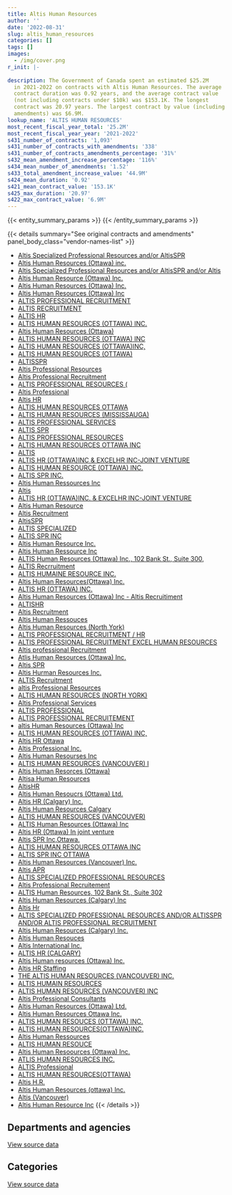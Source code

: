 ```yaml
---
title: Altis Human Resources
author: ''
date: '2022-08-31'
slug: altis_human_resources
categories: []
tags: []
images:
  - /img/cover.png
r_init: |-
  
description: The Government of Canada spent an estimated $25.2M
  in 2021-2022 on contracts with Altis Human Resources. The average
  contract duration was 0.92 years, and the average contract value
  (not including contracts under $10k) was $153.1K. The longest
  contract was 20.97 years. The largest contract by value (including
  amendments) was $6.9M.
lookup_name: 'ALTIS HUMAN RESOURCES'
most_recent_fiscal_year_total: '25.2M'
most_recent_fiscal_year_year: '2021-2022'
s431_number_of_contracts: '1,093'
s431_number_of_contracts_with_amendments: '338'
s431_number_of_contracts_amendments_percentage: '31%'
s432_mean_amendment_increase_percentage: '116%'
s434_mean_number_of_amendments: '1.52'
s433_total_amendment_increase_value: '44.9M'
s424_mean_duration: '0.92'
s421_mean_contract_value: '153.1K'
s425_max_duration: '20.97'
s422_max_contract_value: '6.9M'
---
```


<script src="/rmarkdown-libs/htmlwidgets/htmlwidgets.js"></script>
<link href="/rmarkdown-libs/datatables-css/datatables-crosstalk.css" rel="stylesheet" />
<script src="/rmarkdown-libs/datatables-binding/datatables.js"></script>
<script src="/rmarkdown-libs/jquery/jquery-3.6.0.min.js"></script>
<link href="/rmarkdown-libs/dt-core-bootstrap/css/dataTables.bootstrap.min.css" rel="stylesheet" />
<link href="/rmarkdown-libs/dt-core-bootstrap/css/dataTables.bootstrap.extra.css" rel="stylesheet" />
<script src="/rmarkdown-libs/dt-core-bootstrap/js/jquery.dataTables.min.js"></script>
<script src="/rmarkdown-libs/dt-core-bootstrap/js/dataTables.bootstrap.min.js"></script>
<link href="/rmarkdown-libs/crosstalk/css/crosstalk.min.css" rel="stylesheet" />
<script src="/rmarkdown-libs/crosstalk/js/crosstalk.min.js"></script>
<script src="/rmarkdown-libs/htmlwidgets/htmlwidgets.js"></script>
<link href="/rmarkdown-libs/datatables-css/datatables-crosstalk.css" rel="stylesheet" />
<script src="/rmarkdown-libs/datatables-binding/datatables.js"></script>
<script src="/rmarkdown-libs/jquery/jquery-3.6.0.min.js"></script>
<link href="/rmarkdown-libs/dt-core-bootstrap/css/dataTables.bootstrap.min.css" rel="stylesheet" />
<link href="/rmarkdown-libs/dt-core-bootstrap/css/dataTables.bootstrap.extra.css" rel="stylesheet" />
<script src="/rmarkdown-libs/dt-core-bootstrap/js/jquery.dataTables.min.js"></script>
<script src="/rmarkdown-libs/dt-core-bootstrap/js/dataTables.bootstrap.min.js"></script>
<link href="/rmarkdown-libs/crosstalk/css/crosstalk.min.css" rel="stylesheet" />
<script src="/rmarkdown-libs/crosstalk/js/crosstalk.min.js"></script>

{{< entity_summary_params >}}
{{< /entity_summary_params >}}

{{< details summary="See original contracts and amendments" panel_body_class="vendor-names-list" >}}
- [Altis Specialized Professional Resources and/or AltisSPR](https://search.open.canada.ca/en/ct/?sort=contract_value_f%20desc&page=1&search_text=%22Altis%20Specialized%20Professional%20Resources%20and%2for%20AltisSPR%22)
- [Altis Human Resources (Ottawa) inc.](https://search.open.canada.ca/en/ct/?sort=contract_value_f%20desc&page=1&search_text=%22Altis%20Human%20Resources%20%28Ottawa%29%20inc.%22)
- [Altis Specialized Professional Resources and/or AltisSPR and/or Altis](https://search.open.canada.ca/en/ct/?sort=contract_value_f%20desc&page=1&search_text=%22Altis%20Specialized%20Professional%20Resources%20and%2for%20AltisSPR%20and%2for%20Altis%22)
- [Altis Human Resource (Ottawa) Inc.](https://search.open.canada.ca/en/ct/?sort=contract_value_f%20desc&page=1&search_text=%22Altis%20Human%20Resource%20%28Ottawa%29%20Inc.%22)
- [Altis Human Resources (Ottawa) Inc.](https://search.open.canada.ca/en/ct/?sort=contract_value_f%20desc&page=1&search_text=%22Altis%20Human%20Resources%20%28Ottawa%29%20Inc.%22)
- [Altis Human Resources (Ottawa) Inc](https://search.open.canada.ca/en/ct/?sort=contract_value_f%20desc&page=1&search_text=%22Altis%20Human%20Resources%20%28Ottawa%29%20Inc%22)
- [ALTIS PROFESSIONAL RECRUITMENT](https://search.open.canada.ca/en/ct/?sort=contract_value_f%20desc&page=1&search_text=%22ALTIS%20PROFESSIONAL%20RECRUITMENT%22)
- [ALTIS RECRUITMENT](https://search.open.canada.ca/en/ct/?sort=contract_value_f%20desc&page=1&search_text=%22ALTIS%20RECRUITMENT%22)
- [ALTIS HR](https://search.open.canada.ca/en/ct/?sort=contract_value_f%20desc&page=1&search_text=%22ALTIS%20HR%22)
- [ALTIS HUMAN RESOURCES (OTTAWA) INC.](https://search.open.canada.ca/en/ct/?sort=contract_value_f%20desc&page=1&search_text=%22ALTIS%20HUMAN%20RESOURCES%20%28OTTAWA%29%20INC.%22)
- [Altis Human Resources (Ottawa)](https://search.open.canada.ca/en/ct/?sort=contract_value_f%20desc&page=1&search_text=%22Altis%20Human%20Resources%20%28Ottawa%29%22)
- [ALTIS HUMAN RESOURCES (OTTAWA) INC](https://search.open.canada.ca/en/ct/?sort=contract_value_f%20desc&page=1&search_text=%22ALTIS%20HUMAN%20RESOURCES%20%28OTTAWA%29%20INC%22)
- [ALTIS HUMAN RESOURCES (OTTAWA)INC,](https://search.open.canada.ca/en/ct/?sort=contract_value_f%20desc&page=1&search_text=%22ALTIS%20HUMAN%20RESOURCES%20%28OTTAWA%29INC%2c%22)
- [ALTIS HUMAN RESOURCES (OTTAWA)](https://search.open.canada.ca/en/ct/?sort=contract_value_f%20desc&page=1&search_text=%22ALTIS%20HUMAN%20RESOURCES%20%28OTTAWA%29%22)
- [ALTISSPR](https://search.open.canada.ca/en/ct/?sort=contract_value_f%20desc&page=1&search_text=%22ALTISSPR%22)
- [Altis Professional Resources](https://search.open.canada.ca/en/ct/?sort=contract_value_f%20desc&page=1&search_text=%22Altis%20Professional%20Resources%22)
- [Altis Professional Recruitment](https://search.open.canada.ca/en/ct/?sort=contract_value_f%20desc&page=1&search_text=%22Altis%20Professional%20Recruitment%22)
- [ALTIS PROFESSIONAL RESOURCES (](https://search.open.canada.ca/en/ct/?sort=contract_value_f%20desc&page=1&search_text=%22ALTIS%20PROFESSIONAL%20RESOURCES%20%28%22)
- [Altis Professional](https://search.open.canada.ca/en/ct/?sort=contract_value_f%20desc&page=1&search_text=%22Altis%20Professional%22)
- [Altis HR](https://search.open.canada.ca/en/ct/?sort=contract_value_f%20desc&page=1&search_text=%22Altis%20HR%22)
- [ALTIS HUMAN RESOURCES OTTAWA](https://search.open.canada.ca/en/ct/?sort=contract_value_f%20desc&page=1&search_text=%22ALTIS%20HUMAN%20RESOURCES%20OTTAWA%22)
- [ALTIS HUMAN RESOURCES (MISSISSAUGA)](https://search.open.canada.ca/en/ct/?sort=contract_value_f%20desc&page=1&search_text=%22ALTIS%20HUMAN%20RESOURCES%20%28MISSISSAUGA%29%22)
- [ALTIS PROFESSIONAL SERVICES](https://search.open.canada.ca/en/ct/?sort=contract_value_f%20desc&page=1&search_text=%22ALTIS%20PROFESSIONAL%20SERVICES%22)
- [ALTIS SPR](https://search.open.canada.ca/en/ct/?sort=contract_value_f%20desc&page=1&search_text=%22ALTIS%20SPR%22)
- [ALTIS PROFESSIONAL RESOURCES](https://search.open.canada.ca/en/ct/?sort=contract_value_f%20desc&page=1&search_text=%22ALTIS%20PROFESSIONAL%20RESOURCES%22)
- [ALTIS HUMAN RESOURCES OTTAWA INC](https://search.open.canada.ca/en/ct/?sort=contract_value_f%20desc&page=1&search_text=%22ALTIS%20HUMAN%20RESOURCES%20%20OTTAWA%20INC%22)
- [ALTIS](https://search.open.canada.ca/en/ct/?sort=contract_value_f%20desc&page=1&search_text=%22ALTIS%22)
- [ALTIS HR (OTTAWA)INC & EXCELHR INC-JOINT VENTURE](https://search.open.canada.ca/en/ct/?sort=contract_value_f%20desc&page=1&search_text=%22ALTIS%20HR%20%28OTTAWA%29INC%20%26%20EXCELHR%20INC-JOINT%20VENTURE%22)
- [ALTIS HUMAN RESOURCE (OTTAWA) INC.](https://search.open.canada.ca/en/ct/?sort=contract_value_f%20desc&page=1&search_text=%22ALTIS%20HUMAN%20RESOURCE%20%28OTTAWA%29%20INC.%22)
- [ALTIS SPR INC.](https://search.open.canada.ca/en/ct/?sort=contract_value_f%20desc&page=1&search_text=%22ALTIS%20SPR%20INC.%22)
- [Altis Human Ressources Inc](https://search.open.canada.ca/en/ct/?sort=contract_value_f%20desc&page=1&search_text=%22Altis%20Human%20Ressources%20Inc%22)
- [Altis](https://search.open.canada.ca/en/ct/?sort=contract_value_f%20desc&page=1&search_text=%22Altis%22)
- [ALTIS HR (OTTAWA)INC. & EXCELHR INC-JOINT VENTURE](https://search.open.canada.ca/en/ct/?sort=contract_value_f%20desc&page=1&search_text=%22ALTIS%20HR%20%28OTTAWA%29INC.%20%26%20EXCELHR%20INC-JOINT%20VENTURE%22)
- [Altis Human Resource](https://search.open.canada.ca/en/ct/?sort=contract_value_f%20desc&page=1&search_text=%22Altis%20Human%20Resource%22)
- [Altis Recruitment](https://search.open.canada.ca/en/ct/?sort=contract_value_f%20desc&page=1&search_text=%22Altis%20Recruitment%22)
- [AltisSPR](https://search.open.canada.ca/en/ct/?sort=contract_value_f%20desc&page=1&search_text=%22AltisSPR%22)
- [ALTIS SPECIALIZED](https://search.open.canada.ca/en/ct/?sort=contract_value_f%20desc&page=1&search_text=%22ALTIS%20SPECIALIZED%22)
- [ALTIS SPR INC](https://search.open.canada.ca/en/ct/?sort=contract_value_f%20desc&page=1&search_text=%22ALTIS%20SPR%20INC%22)
- [Altis Human Resource Inc.](https://search.open.canada.ca/en/ct/?sort=contract_value_f%20desc&page=1&search_text=%22Altis%20Human%20Resource%20Inc.%22)
- [Altis Human Ressource Inc](https://search.open.canada.ca/en/ct/?sort=contract_value_f%20desc&page=1&search_text=%22Altis%20Human%20Ressource%20Inc%22)
- [ALTIS Human Resources (Ottawa) Inc., 102 Bank St., Suite 300,](https://search.open.canada.ca/en/ct/?sort=contract_value_f%20desc&page=1&search_text=%22ALTIS%20Human%20Resources%20%28Ottawa%29%20Inc.%2c%20102%20Bank%20St.%2c%20Suite%20300%2c%22)
- [ALTIS Recrruitment](https://search.open.canada.ca/en/ct/?sort=contract_value_f%20desc&page=1&search_text=%22ALTIS%20Recrruitment%22)
- [ALTIS HUMAINE RESOURCE INC.](https://search.open.canada.ca/en/ct/?sort=contract_value_f%20desc&page=1&search_text=%22ALTIS%20HUMAINE%20RESOURCE%20INC.%22)
- [Altis Human Resources(Ottawa) Inc.](https://search.open.canada.ca/en/ct/?sort=contract_value_f%20desc&page=1&search_text=%22Altis%20Human%20Resources%28Ottawa%29%20Inc.%22)
- [ALTIS HR (OTTAWA) INC.](https://search.open.canada.ca/en/ct/?sort=contract_value_f%20desc&page=1&search_text=%22ALTIS%20HR%20%28OTTAWA%29%20INC.%22)
- [Altis Human Resources (Ottawa) Inc - Altis Recruitiment](https://search.open.canada.ca/en/ct/?sort=contract_value_f%20desc&page=1&search_text=%22Altis%20Human%20Resources%20%28Ottawa%29%20Inc%20-%20Altis%20Recruitiment%22)
- [ALTISHR](https://search.open.canada.ca/en/ct/?sort=contract_value_f%20desc&page=1&search_text=%22ALTISHR%22)
- [Altis Recruitment](https://search.open.canada.ca/en/ct/?sort=contract_value_f%20desc&page=1&search_text=%22Altis%c2%a0Recruitment%22)
- [Altis Human Ressouces](https://search.open.canada.ca/en/ct/?sort=contract_value_f%20desc&page=1&search_text=%22Altis%20Human%20Ressouces%22)
- [Altis Human Resources (North York)](https://search.open.canada.ca/en/ct/?sort=contract_value_f%20desc&page=1&search_text=%22Altis%20Human%20Resources%20%28North%20York%29%22)
- [ALTIS PROFESSIONAL RECRUITMENT / HR](https://search.open.canada.ca/en/ct/?sort=contract_value_f%20desc&page=1&search_text=%22ALTIS%20PROFESSIONAL%20RECRUITMENT%20%2f%20HR%22)
- [ALTIS PROFESSIONAL RECRUITMENT EXCEL HUMAN RESOURCES](https://search.open.canada.ca/en/ct/?sort=contract_value_f%20desc&page=1&search_text=%22ALTIS%20PROFESSIONAL%20RECRUITMENT%20EXCEL%20HUMAN%20RESOURCES%22)
- [Altis professional Recruitment](https://search.open.canada.ca/en/ct/?sort=contract_value_f%20desc&page=1&search_text=%22Altis%20professional%20Recruitment%22)
- [Atlis Human Resources (Ottawa) Inc.](https://search.open.canada.ca/en/ct/?sort=contract_value_f%20desc&page=1&search_text=%22Atlis%20Human%20Resources%20%28Ottawa%29%20Inc.%22)
- [Altis SPR](https://search.open.canada.ca/en/ct/?sort=contract_value_f%20desc&page=1&search_text=%22Altis%20SPR%22)
- [Altis Hurman Resources Inc.](https://search.open.canada.ca/en/ct/?sort=contract_value_f%20desc&page=1&search_text=%22Altis%20Hurman%20Resources%20Inc.%22)
- [ALTIS Recruitment](https://search.open.canada.ca/en/ct/?sort=contract_value_f%20desc&page=1&search_text=%22ALTIS%20Recruitment%22)
- [altis Professional Resources](https://search.open.canada.ca/en/ct/?sort=contract_value_f%20desc&page=1&search_text=%22altis%20Professional%20Resources%22)
- [ALTIS HUMAN RESOURCES (NORTH YORK)](https://search.open.canada.ca/en/ct/?sort=contract_value_f%20desc&page=1&search_text=%22ALTIS%20HUMAN%20RESOURCES%20%28NORTH%20YORK%29%22)
- [Altis Professional Services](https://search.open.canada.ca/en/ct/?sort=contract_value_f%20desc&page=1&search_text=%22Altis%20Professional%20Services%22)
- [ALTIS PROFESSIONAL](https://search.open.canada.ca/en/ct/?sort=contract_value_f%20desc&page=1&search_text=%22ALTIS%20PROFESSIONAL%22)
- [ALTIS PROFESSIONAL RECRUITEMENT](https://search.open.canada.ca/en/ct/?sort=contract_value_f%20desc&page=1&search_text=%22ALTIS%20PROFESSIONAL%20RECRUITEMENT%22)
- [altis Human Resources (Ottawa) Inc](https://search.open.canada.ca/en/ct/?sort=contract_value_f%20desc&page=1&search_text=%22altis%20Human%20Resources%20%28Ottawa%29%20Inc%22)
- [ALTIS HUMAN RESOURCES (OTTAWA) INC,](https://search.open.canada.ca/en/ct/?sort=contract_value_f%20desc&page=1&search_text=%22ALTIS%20HUMAN%20RESOURCES%20%28OTTAWA%29%20INC%2c%22)
- [Altis HR Ottawa](https://search.open.canada.ca/en/ct/?sort=contract_value_f%20desc&page=1&search_text=%22Altis%20HR%20Ottawa%22)
- [Altis Professional Inc.](https://search.open.canada.ca/en/ct/?sort=contract_value_f%20desc&page=1&search_text=%22Altis%20Professional%20Inc.%22)
- [Altis Human Resourses Inc](https://search.open.canada.ca/en/ct/?sort=contract_value_f%20desc&page=1&search_text=%22Altis%20Human%20Resourses%20Inc%22)
- [ALTIS HUMAN RESOURCES (VANCOUVER) I](https://search.open.canada.ca/en/ct/?sort=contract_value_f%20desc&page=1&search_text=%22ALTIS%20HUMAN%20RESOURCES%20%28VANCOUVER%29%20I%22)
- [Altis Human Resorces (Ottawa)](https://search.open.canada.ca/en/ct/?sort=contract_value_f%20desc&page=1&search_text=%22Altis%20Human%20Resorces%20%28Ottawa%29%22)
- [Altisa Human Resources](https://search.open.canada.ca/en/ct/?sort=contract_value_f%20desc&page=1&search_text=%22Altisa%20Human%20Resources%22)
- [AltisHR](https://search.open.canada.ca/en/ct/?sort=contract_value_f%20desc&page=1&search_text=%22AltisHR%22)
- [Altis Human Resoucrs (Ottawa) Ltd.](https://search.open.canada.ca/en/ct/?sort=contract_value_f%20desc&page=1&search_text=%22Altis%20Human%20Resoucrs%20%28Ottawa%29%20Ltd.%22)
- [Altis HR (Calgary) Inc.](https://search.open.canada.ca/en/ct/?sort=contract_value_f%20desc&page=1&search_text=%22Altis%20HR%20%28Calgary%29%20Inc.%22)
- [Altis Human Resources Calgary](https://search.open.canada.ca/en/ct/?sort=contract_value_f%20desc&page=1&search_text=%22Altis%20Human%20Resources%20Calgary%22)
- [ALTIS HUMAN RESOURCES (VANCOUVER)](https://search.open.canada.ca/en/ct/?sort=contract_value_f%20desc&page=1&search_text=%22ALTIS%20HUMAN%20RESOURCES%20%28VANCOUVER%29%22)
- [ALTIS Human Resources (Ottawa) Inc](https://search.open.canada.ca/en/ct/?sort=contract_value_f%20desc&page=1&search_text=%22ALTIS%20Human%20Resources%20%28Ottawa%29%20Inc%22)
- [Altis HR (Ottawa) In joint venture](https://search.open.canada.ca/en/ct/?sort=contract_value_f%20desc&page=1&search_text=%22Altis%20HR%20%28Ottawa%29%20In%20joint%20venture%22)
- [Altis SPR Inc,Ottawa.](https://search.open.canada.ca/en/ct/?sort=contract_value_f%20desc&page=1&search_text=%22Altis%20SPR%20Inc%2cOttawa.%22)
- [ALTIS HUMAN RESOURCES OTTAWA INC](https://search.open.canada.ca/en/ct/?sort=contract_value_f%20desc&page=1&search_text=%22ALTIS%20HUMAN%20RESOURCES%20OTTAWA%20INC%22)
- [ALTIS SPR INC OTTAWA](https://search.open.canada.ca/en/ct/?sort=contract_value_f%20desc&page=1&search_text=%22ALTIS%20SPR%20INC%20OTTAWA%22)
- [Altis Human Resources (Vancouver) Inc.](https://search.open.canada.ca/en/ct/?sort=contract_value_f%20desc&page=1&search_text=%22Altis%20Human%20Resources%20%28Vancouver%29%20Inc.%22)
- [Altis APR](https://search.open.canada.ca/en/ct/?sort=contract_value_f%20desc&page=1&search_text=%22Altis%20APR%22)
- [ALTIS SPECIALIZED PROFESSIONAL RESOURCES](https://search.open.canada.ca/en/ct/?sort=contract_value_f%20desc&page=1&search_text=%22ALTIS%20SPECIALIZED%20PROFESSIONAL%20RESOURCES%22)
- [Altis Professional Recruitement](https://search.open.canada.ca/en/ct/?sort=contract_value_f%20desc&page=1&search_text=%22Altis%20Professional%20Recruitement%22)
- [ALTIS Human Resources, 102 Bank St., Suite 302](https://search.open.canada.ca/en/ct/?sort=contract_value_f%20desc&page=1&search_text=%22ALTIS%20Human%20Resources%2c%20102%20Bank%20St.%2c%20Suite%20302%22)
- [Altis Human Resources (Calgary) Inc](https://search.open.canada.ca/en/ct/?sort=contract_value_f%20desc&page=1&search_text=%22Altis%20Human%20Resources%20%28Calgary%29%20Inc%22)
- [Altis Hr](https://search.open.canada.ca/en/ct/?sort=contract_value_f%20desc&page=1&search_text=%22Altis%20Hr%22)
- [ALTIS SPECIALIZED PROFESSIONAL RESOURCES AND/OR ALTISSPR AND/OR ALTIS PROFESSIONAL RECRUITMENT](https://search.open.canada.ca/en/ct/?sort=contract_value_f%20desc&page=1&search_text=%22ALTIS%20SPECIALIZED%20PROFESSIONAL%20RESOURCES%20AND%2fOR%20ALTISSPR%20AND%2fOR%20ALTIS%20PROFESSIONAL%20RECRUITMENT%22)
- [Altis Human Resources (Calgary) Inc.](https://search.open.canada.ca/en/ct/?sort=contract_value_f%20desc&page=1&search_text=%22Altis%20Human%20Resources%20%28Calgary%29%20Inc.%22)
- [Altis Human Resouces](https://search.open.canada.ca/en/ct/?sort=contract_value_f%20desc&page=1&search_text=%22Altis%20Human%20Resouces%22)
- [Altis International Inc.](https://search.open.canada.ca/en/ct/?sort=contract_value_f%20desc&page=1&search_text=%22Altis%20International%20Inc.%22)
- [ALTIS HR (CALGARY)](https://search.open.canada.ca/en/ct/?sort=contract_value_f%20desc&page=1&search_text=%22ALTIS%20HR%20%28CALGARY%29%22)
- [Altis Human resources (Ottawa) Inc.](https://search.open.canada.ca/en/ct/?sort=contract_value_f%20desc&page=1&search_text=%22Altis%20Human%20resources%20%28Ottawa%29%20Inc.%22)
- [Altis HR Staffing](https://search.open.canada.ca/en/ct/?sort=contract_value_f%20desc&page=1&search_text=%22Altis%20HR%20Staffing%22)
- [THE ALTIS HUMAN RESOURCES (VANCOUVER) INC.](https://search.open.canada.ca/en/ct/?sort=contract_value_f%20desc&page=1&search_text=%22THE%20ALTIS%20HUMAN%20RESOURCES%20%28VANCOUVER%29%20INC.%22)
- [ALTIS HUMAIN RESOURCES](https://search.open.canada.ca/en/ct/?sort=contract_value_f%20desc&page=1&search_text=%22ALTIS%20HUMAIN%20RESOURCES%22)
- [ALTIS HUMAN RESOURCES (VANCOUVER) INC](https://search.open.canada.ca/en/ct/?sort=contract_value_f%20desc&page=1&search_text=%22ALTIS%20HUMAN%20RESOURCES%20%28VANCOUVER%29%20INC%22)
- [Altis Professional Consultants](https://search.open.canada.ca/en/ct/?sort=contract_value_f%20desc&page=1&search_text=%22Altis%20Professional%20Consultants%22)
- [Altis Human Resources (Ottawa) Ltd.](https://search.open.canada.ca/en/ct/?sort=contract_value_f%20desc&page=1&search_text=%22Altis%20Human%20Resources%20%28Ottawa%29%20Ltd.%22)
- [Altis Human Resources Ottawa Inc.](https://search.open.canada.ca/en/ct/?sort=contract_value_f%20desc&page=1&search_text=%22Altis%20Human%20Resources%20Ottawa%20Inc.%22)
- [ALTIS HUMAN RESOUCES (OTTAWA) INC.](https://search.open.canada.ca/en/ct/?sort=contract_value_f%20desc&page=1&search_text=%22ALTIS%20HUMAN%20RESOUCES%20%28OTTAWA%29%20INC.%22)
- [ALTIS HUMAN RESOURCES(OTTAWA)INC.](https://search.open.canada.ca/en/ct/?sort=contract_value_f%20desc&page=1&search_text=%22ALTIS%20HUMAN%20RESOURCES%28OTTAWA%29INC.%22)
- [Altis Human Ressources](https://search.open.canada.ca/en/ct/?sort=contract_value_f%20desc&page=1&search_text=%22Altis%20Human%20Ressources%22)
- [ALTIS HUMAN RESOUCE](https://search.open.canada.ca/en/ct/?sort=contract_value_f%20desc&page=1&search_text=%22ALTIS%20HUMAN%20RESOUCE%22)
- [Altis Human Resoources (Ottawa) Inc.](https://search.open.canada.ca/en/ct/?sort=contract_value_f%20desc&page=1&search_text=%22Altis%20Human%20Resoources%20%28Ottawa%29%20Inc.%22)
- [ATLIS HUMAN RESOURCES INC.](https://search.open.canada.ca/en/ct/?sort=contract_value_f%20desc&page=1&search_text=%22ATLIS%20HUMAN%20RESOURCES%20INC.%22)
- [ALTIS Professional](https://search.open.canada.ca/en/ct/?sort=contract_value_f%20desc&page=1&search_text=%22ALTIS%20Professional%22)
- [ALTIS HUMAN RESOURCES(OTTAWA)](https://search.open.canada.ca/en/ct/?sort=contract_value_f%20desc&page=1&search_text=%22ALTIS%20HUMAN%20RESOURCES%28OTTAWA%29%22)
- [Altis H.R.](https://search.open.canada.ca/en/ct/?sort=contract_value_f%20desc&page=1&search_text=%22Altis%20H.R.%22)
- [Altis Human Resources (ottawa) Inc.](https://search.open.canada.ca/en/ct/?sort=contract_value_f%20desc&page=1&search_text=%22Altis%20Human%20Resources%20%28ottawa%29%20Inc.%22)
- [Altis (Vancouver)](https://search.open.canada.ca/en/ct/?sort=contract_value_f%20desc&page=1&search_text=%22Altis%20%28Vancouver%29%22)
- [Altis Human Resource Inc](https://search.open.canada.ca/en/ct/?sort=contract_value_f%20desc&page=1&search_text=%22Altis%20Human%20Resource%20Inc%22)
{{< /details >}}

## Departments and agencies

<div id="htmlwidget-1" style="width:100%;height:auto;" class="datatables html-widget"></div>
<script type="application/json" data-for="htmlwidget-1">{"x":{"style":"bootstrap","filter":"none","vertical":false,"data":[["<a href=\"/departments/aafc-aac/\">Agriculture and Agri-Food Canada<\/a>","<a href=\"/departments/aandc-aadnc/\">Crown-Indigenous Relations and Northern Affairs Canada<\/a>","<a href=\"/departments/atssc-scdata/\">Administrative Tribunals Support Service of Canada<\/a>","<a href=\"/departments/cas-satj/\">Courts Administration Service<\/a>","<a href=\"/departments/cbsa-asfc/\">Canada Border Services Agency<\/a>","<a href=\"/departments/ced-dec/\">Canada Economic Development for Quebec Regions<\/a>","<a href=\"/departments/cer-rec/\">Canada Energy Regulator<\/a>","<a href=\"/departments/cfia-acia/\">Canadian Food Inspection Agency<\/a>","<a href=\"/departments/chrc-ccdp/\">Canadian Human Rights Commission<\/a>","<a href=\"/departments/cic/\">Immigration, Refugees and Citizenship Canada<\/a>","<a href=\"/departments/cnsc-ccsn/\">Canadian Nuclear Safety Commission<\/a>","<a href=\"/departments/cra-arc/\">Canada Revenue Agency<\/a>","<a href=\"/departments/csa-asc/\">Canadian Space Agency<\/a>","<a href=\"/departments/csc-scc/\">Correctional Service of Canada<\/a>","<a href=\"/departments/csps-efpc/\">Canada School of Public Service<\/a>","<a href=\"/departments/cta-otc/\">Canadian Transportation Agency<\/a>","<a href=\"/departments/dfatd-maecd/\">Global Affairs Canada<\/a>","<a href=\"/departments/dfo-mpo/\">Fisheries and Oceans Canada<\/a>","<a href=\"/departments/dnd-mdn/\">National Defence<\/a>","<a href=\"/departments/ec/\">Environment and Climate Change Canada<\/a>","<a href=\"/departments/esdc-edsc/\">Employment and Social Development Canada<\/a>","<a href=\"/departments/fin/\">Department of Finance Canada<\/a>","<a href=\"/departments/hc-sc/\">Health Canada<\/a>","<a href=\"/departments/iaac-aeic/\">Impact Assessment Agency of Canada<\/a>","<a href=\"/departments/ic/\">Innovation, Science and Economic Development Canada<\/a>","<a href=\"/departments/infc/\">Infrastructure Canada<\/a>","<a href=\"/departments/irb-cisr/\">Immigration and Refugee Board of Canada<\/a>","<a href=\"/departments/isc-sac/\">Indigenous Services Canada<\/a>","<a href=\"/departments/jus/\">Department of Justice Canada<\/a>","<a href=\"/departments/mpcc-cppm/\">Military Police Complaints Commission of Canada<\/a>","<a href=\"/departments/nrc-cnrc/\">National Research Council Canada<\/a>","<a href=\"/departments/nrcan-rncan/\">Natural Resources Canada<\/a>","<a href=\"/departments/nsira-ossnr/\">National Security and Intelligence Review Agency<\/a>","<a href=\"/departments/oag-bvg/\">Office of the Auditor General of Canada<\/a>","<a href=\"/departments/ocl-cal/\">Office of the Commissioner of Lobbying of Canada<\/a>","<a href=\"/departments/ocol-clo/\">Office of the Commissioner of Official Languages<\/a>","<a href=\"/departments/oic-ci/\">Office of the Information Commissioner of Canada<\/a>","<a href=\"/departments/opc-cpvp/\">Office of the Privacy Commissioner of Canada<\/a>","<a href=\"/departments/osfi-bsif/\">Office of the Superintendent of Financial Institutions Canada<\/a>","<a href=\"/departments/osgg-bsgg/\">Office of the Secretary to the Governor General<\/a>","<a href=\"/departments/pbc-clcc/\">Parole Board of Canada<\/a>","<a href=\"/departments/pc/\">Parks Canada<\/a>","<a href=\"/departments/pch/\">Canadian Heritage<\/a>","<a href=\"/departments/pco-bcp/\">Privy Council Office<\/a>","<a href=\"/departments/phac-aspc/\">Public Health Agency of Canada<\/a>","<a href=\"/departments/ppsc-sppc/\">Public Prosecution Service of Canada<\/a>","<a href=\"/departments/ps-sp/\">Public Safety Canada<\/a>","<a href=\"/departments/pwgsc-tpsgc/\">Public Services and Procurement Canada<\/a>","<a href=\"/departments/rcmp-grc/\">Royal Canadian Mounted Police<\/a>","<a href=\"/departments/ssc-spc/\">Shared Services Canada<\/a>","<a href=\"/departments/swc-cfc/\">Status of Women Canada<\/a>","<a href=\"/departments/tbs-sct/\">Treasury Board of Canada Secretariat<\/a>","<a href=\"/departments/tc/\">Transport Canada<\/a>","<a href=\"/departments/tsb-bst/\">Transportation Safety Board of Canada<\/a>","<a href=\"/departments/vac-acc/\">Veterans Affairs Canada<\/a>","<a href=\"/departments/wage/\">Department for Women and Gender Equality<\/a>"],[204712.92,588308.57,0,11802.18,1567356.63,22987,338896.91,24542.24,192339.25,35200.11,107387.8,13027.64,null,77467.15,19827.09,null,1619691.02,1372361.01,10526944.17,9669.47,393609.11,null,353015.25,null,547837.13,264690.43,null,594723.61,1034254.59,14338.7,45512.49,338766.58,null,0,39901.07,null,926348.15,270045.72,205282.48,null,null,484095.81,100926.14,120451.67,null,368365.32,44421.29,183067.4,716157.42,346398.36,111743.31,702033.6,729424.95,51005.96,null,10816.61],[287679.25,609763.84,50032.64,116068.26,1781975.63,null,141383.14,130524.57,122489.54,17660.16,133573.99,171180.45,null,null,null,null,862952.24,1824710.42,11243654.4,85581.91,347150.18,20289.15,51043.94,null,224087.23,371841.41,null,853942.6,1501317.24,38306.3,305200.17,827707.84,null,54226.44,null,162522.02,1677657.5,113276.16,410521.78,83560.54,null,265002.75,50772.97,29082.31,null,83057.33,85654.54,846750.17,1191425.52,437523.42,null,2027676.87,1026001.08,113180.33,null,447544.89],[311509.56,510170.36,58158.95,null,1003764.04,null,82361.38,60815.31,152619.53,null,110111.71,35395.3,172462.5,null,null,130200,485203.44,2074367.68,6273972.35,243750.86,465472.22,null,36240.81,null,383883.24,117896.78,60201.5,481431.47,1427491.82,null,320309.8,1031018.42,96038.7,13994.57,null,13148.19,158616.08,62723.88,323525.29,423605.5,23052,79469.24,18602.54,79816.05,61339.53,25894,594682.66,893612.07,1188170.26,690423.44,null,925003.03,1596524.24,76851.55,null,449047.12],[347876.31,264548.44,58158.95,null,938054.54,null,23941.76,371935.69,243276.28,22445.26,null,198384.91,99411.75,null,39717.41,178176.04,545489.87,2133311.91,4692202.65,1024474.95,355761.56,null,603926.32,47134.21,1030525.75,14873.62,159125.55,310309.95,1623162.52,null,696372.13,1112581.66,96038.7,25668.43,null,189670.13,762415.06,50111.25,323525.29,82080.39,64770.55,61438.62,72551.81,48381.75,197427.32,11053.14,712283.88,964478.42,458479.72,577812.45,null,679762.72,2450356.01,28284.09,28035.71,206665.7]],"container":"<table class=\"table table-striped table-hover row-border order-column display\">\n  <thead>\n    <tr>\n      <th>Department<\/th>\n      <th>2018-2019<\/th>\n      <th>2019-2020<\/th>\n      <th>2020-2021<\/th>\n      <th>2021-2022<\/th>\n    <\/tr>\n  <\/thead>\n<\/table>","options":{"order":[[4,"desc"]],"pageLength":10,"autoWidth":true,"columnDefs":[{"targets":1,"render":"function(data, type, row, meta) {\n    return type !== 'display' ? data : DTWidget.formatCurrency(data, \"$\", 2, 3, \",\", \".\", true, null);\n  }"},{"targets":2,"render":"function(data, type, row, meta) {\n    return type !== 'display' ? data : DTWidget.formatCurrency(data, \"$\", 2, 3, \",\", \".\", true, null);\n  }"},{"targets":3,"render":"function(data, type, row, meta) {\n    return type !== 'display' ? data : DTWidget.formatCurrency(data, \"$\", 2, 3, \",\", \".\", true, null);\n  }"},{"targets":4,"render":"function(data, type, row, meta) {\n    return type !== 'display' ? data : DTWidget.formatCurrency(data, \"$\", 2, 3, \",\", \".\", true, null);\n  }"},{"width":"16%","targets":[1,2,3,4]},{"className":"dt-right","targets":[1,2,3,4]}],"orderClasses":false}},"evals":["options.columnDefs.0.render","options.columnDefs.1.render","options.columnDefs.2.render","options.columnDefs.3.render"],"jsHooks":[]}</script>
<p class="text-right">
<a href="https://github.com/GoC-Spending/contracts-data/tree/main/data/out/vendors/altis_human_resources/summary_by_fiscal_year_by_department.csv" class="source-data-link btn btn-link">View source data</a>
</p>

## Categories

<div id="htmlwidget-2" style="width:100%;height:auto;" class="datatables html-widget"></div>
<script type="application/json" data-for="htmlwidget-2">{"x":{"style":"bootstrap","filter":"none","vertical":false,"data":[["<a href=\"/categories/other/\">(Other)<\/a>","<a href=\"/categories/facilities_and_construction/\">Facilities and construction<\/a>","<a href=\"/categories/office_management/\">Office management<\/a>","<a href=\"/categories/defence/\">Defence<\/a>","<a href=\"/categories/professional_services/\">Professional services<\/a>","<a href=\"/categories/information_technology/\">Information technology<\/a>","<a href=\"/categories/medical/\">Medical<\/a>","<a href=\"/categories/transportation_and_logistics/\">Transportation and logistics<\/a>","<a href=\"/categories/industrial_products_and_services/\">Industrial products and services<\/a>","<a href=\"/categories/security_and_protection/\">Security and protection<\/a>","<a href=\"/categories/human_capital/\">Human capital<\/a>"],[725665.33,1417716.52,99856.8,2006981.8,18936780.8,1996152.11,131893.28,null,null,null,414707.66],[704156.54,2168098.84,249087.26,2012189.54,22386332.65,3105239.9,132254.64,null,null,103123.8,365069.98],[702232.62,2685718.63,193179.15,null,17178061.01,2709761.69,77329.21,19349.7,null,null,257316.97],[702232.62,2577530.77,null,null,18713855.09,2325481.89,163059,39324,112158.18,null,592829.58]],"container":"<table class=\"table table-striped table-hover row-border order-column display\">\n  <thead>\n    <tr>\n      <th>Category<\/th>\n      <th>2018-2019<\/th>\n      <th>2019-2020<\/th>\n      <th>2020-2021<\/th>\n      <th>2021-2022<\/th>\n    <\/tr>\n  <\/thead>\n<\/table>","options":{"order":[[4,"desc"]],"dom":"t","pageLength":30,"autoWidth":true,"columnDefs":[{"targets":1,"render":"function(data, type, row, meta) {\n    return type !== 'display' ? data : DTWidget.formatCurrency(data, \"$\", 2, 3, \",\", \".\", true, null);\n  }"},{"targets":2,"render":"function(data, type, row, meta) {\n    return type !== 'display' ? data : DTWidget.formatCurrency(data, \"$\", 2, 3, \",\", \".\", true, null);\n  }"},{"targets":3,"render":"function(data, type, row, meta) {\n    return type !== 'display' ? data : DTWidget.formatCurrency(data, \"$\", 2, 3, \",\", \".\", true, null);\n  }"},{"targets":4,"render":"function(data, type, row, meta) {\n    return type !== 'display' ? data : DTWidget.formatCurrency(data, \"$\", 2, 3, \",\", \".\", true, null);\n  }"},{"width":"16%","targets":[1,2,3,4]},{"className":"dt-right","targets":[1,2,3,4]}],"orderClasses":false,"lengthMenu":[10,25,30,50,100]}},"evals":["options.columnDefs.0.render","options.columnDefs.1.render","options.columnDefs.2.render","options.columnDefs.3.render"],"jsHooks":[]}</script>
<p class="text-right">
<a href="https://github.com/GoC-Spending/contracts-data/tree/main/data/out/vendors/altis_human_resources/summary_by_fiscal_year_by_category.csv" class="source-data-link btn btn-link">View source data</a>
</p>
